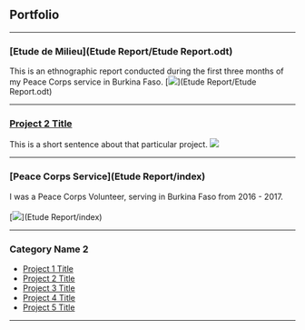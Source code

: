 ## Portfolio

---
### [Etude de Milieu](Etude Report/Etude Report.odt)
This is an ethnographic report conducted during the first three months of my Peace Corps service in Burkina Faso.
[<img src="images/SAM_1595.jpg"/>](Etude Report/Etude Report.odt)

---
### [Project 2 Title](/project_probation/index)
This is a short sentence about that particular project.
[<img src="project_probation/LOI_Transit_Isos.png?raw=true"/>](/project_probation/index)

---
### [Peace Corps Service](Etude Report/index)
I was a Peace Corps Volunteer, serving in Burkina Faso from 2016 - 2017.
<br><br>
[<img src="images/SAM_1595.jpg"/>](Etude Report/index)

---

### Category Name 2

- [Project 1 Title](http://example.com/)
- [Project 2 Title](http://example.com/)
- [Project 3 Title](http://example.com/)
- [Project 4 Title](http://example.com/)
- [Project 5 Title](http://example.com/)

---

